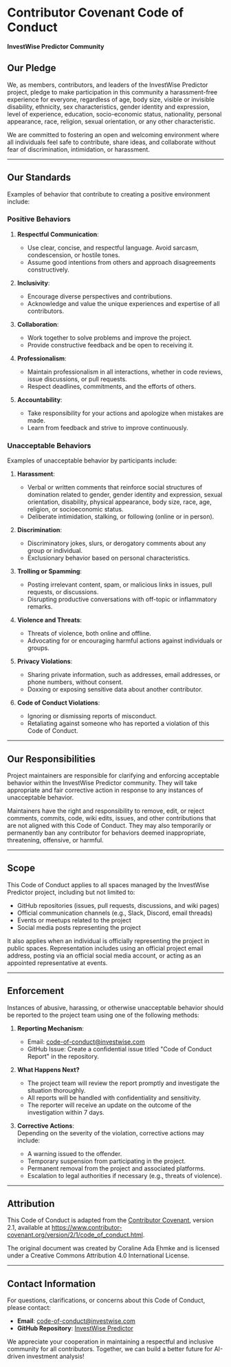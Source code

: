 # Contributor Covenant Code of Conduct  
**InvestWise Predictor Community**

## Our Pledge  
We, as members, contributors, and leaders of the InvestWise Predictor project, pledge to make participation in this community a harassment-free experience for everyone, regardless of age, body size, visible or invisible disability, ethnicity, sex characteristics, gender identity and expression, level of experience, education, socio-economic status, nationality, personal appearance, race, religion, sexual orientation, or any other characteristic.

We are committed to fostering an open and welcoming environment where all individuals feel safe to contribute, share ideas, and collaborate without fear of discrimination, intimidation, or harassment.

---

## Our Standards  
Examples of behavior that contribute to creating a positive environment include:  

### Positive Behaviors  
1. **Respectful Communication**:  
   - Use clear, concise, and respectful language. Avoid sarcasm, condescension, or hostile tones.  
   - Assume good intentions from others and approach disagreements constructively.  

2. **Inclusivity**:  
   - Encourage diverse perspectives and contributions.  
   - Acknowledge and value the unique experiences and expertise of all contributors.  

3. **Collaboration**:  
   - Work together to solve problems and improve the project.  
   - Provide constructive feedback and be open to receiving it.  

4. **Professionalism**:  
   - Maintain professionalism in all interactions, whether in code reviews, issue discussions, or pull requests.  
   - Respect deadlines, commitments, and the efforts of others.  

5. **Accountability**:  
   - Take responsibility for your actions and apologize when mistakes are made.  
   - Learn from feedback and strive to improve continuously.  

### Unacceptable Behaviors  
Examples of unacceptable behavior by participants include:  

1. **Harassment**:  
   - Verbal or written comments that reinforce social structures of domination related to gender, gender identity and expression, sexual orientation, disability, physical appearance, body size, race, age, religion, or socioeconomic status.  
   - Deliberate intimidation, stalking, or following (online or in person).  

2. **Discrimination**:  
   - Discriminatory jokes, slurs, or derogatory comments about any group or individual.  
   - Exclusionary behavior based on personal characteristics.  

3. **Trolling or Spamming**:  
   - Posting irrelevant content, spam, or malicious links in issues, pull requests, or discussions.  
   - Disrupting productive conversations with off-topic or inflammatory remarks.  

4. **Violence and Threats**:  
   - Threats of violence, both online and offline.  
   - Advocating for or encouraging harmful actions against individuals or groups.  

5. **Privacy Violations**:  
   - Sharing private information, such as addresses, email addresses, or phone numbers, without consent.  
   - Doxxing or exposing sensitive data about another contributor.  

6. **Code of Conduct Violations**:  
   - Ignoring or dismissing reports of misconduct.  
   - Retaliating against someone who has reported a violation of this Code of Conduct.  

---

## Our Responsibilities  
Project maintainers are responsible for clarifying and enforcing acceptable behavior within the InvestWise Predictor community. They will take appropriate and fair corrective action in response to any instances of unacceptable behavior.  

Maintainers have the right and responsibility to remove, edit, or reject comments, commits, code, wiki edits, issues, and other contributions that are not aligned with this Code of Conduct. They may also temporarily or permanently ban any contributor for behaviors deemed inappropriate, threatening, offensive, or harmful.  

---

## Scope  
This Code of Conduct applies to all spaces managed by the InvestWise Predictor project, including but not limited to:  

- GitHub repositories (issues, pull requests, discussions, and wiki pages)  
- Official communication channels (e.g., Slack, Discord, email threads)  
- Events or meetups related to the project  
- Social media posts representing the project  

It also applies when an individual is officially representing the project in public spaces. Representation includes using an official project email address, posting via an official social media account, or acting as an appointed representative at events.  

---

## Enforcement  
Instances of abusive, harassing, or otherwise unacceptable behavior should be reported to the project team using one of the following methods:  

1. **Reporting Mechanism**:  
   - Email: [code-of-conduct@investwise.com](mailto:code-of-conduct@investwise.com)  
   - GitHub Issue: Create a confidential issue titled "Code of Conduct Report" in the repository.  

2. **What Happens Next?**  
   - The project team will review the report promptly and investigate the situation thoroughly.  
   - All reports will be handled with confidentiality and sensitivity.  
   - The reporter will receive an update on the outcome of the investigation within 7 days.  

3. **Corrective Actions**:  
   Depending on the severity of the violation, corrective actions may include:  
   - A warning issued to the offender.  
   - Temporary suspension from participating in the project.  
   - Permanent removal from the project and associated platforms.  
   - Escalation to legal authorities if necessary (e.g., threats of violence).  

---

## Attribution  
This Code of Conduct is adapted from the [Contributor Covenant](https://www.contributor-covenant.org), version 2.1, available at <https://www.contributor-covenant.org/version/2/1/code_of_conduct.html>.  

The original document was created by Coraline Ada Ehmke and is licensed under a Creative Commons Attribution 4.0 International License.  

---

## Contact Information  
For questions, clarifications, or concerns about this Code of Conduct, please contact:  

- **Email**: [code-of-conduct@investwise.com](mailto:code-of-conduct@investwise.com)  
- **GitHub Repository**: [InvestWise Predictor](https://github.com/investwise-predictor)  

We appreciate your cooperation in maintaining a respectful and inclusive community for all contributors. Together, we can build a better future for AI-driven investment analysis!  
